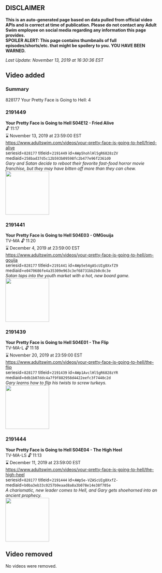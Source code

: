 ## DISCLAIMER
**This is an auto-generated page based on data pulled from official video APIs and is correct at time of publication. Please do not contact any Adult Swim employee on social media regarding any information this page provides.**  
**SPOILER ALERT: This page contains thumbnails of full episodes/shorts/etc. that might be spoilery to you. YOU HAVE BEEN WARNED.**  

_Last Update: November 13, 2019 at 16:30:36 EST_
## Video added
### Summary
828177 Your Pretty Face is Going to Hell: 4  
### 2191449
**Your Pretty Face is Going to Hell S04E12 - Fried Alive**  
 🔓 11:17  
⌛ November 13, 2019 at 23:59:00 EST  
https://www.adultswim.com/videos/your-pretty-face-is-going-to-hell/fried-alive  
seriesid=`828177` titleid=`2191449` id=`AWp5hohlHl5gR6828zZV` mediaid=`258bad37d5c12b593b09598fc2b477e96f2361d0`  
_Gary and Satan decide to reboot their favorite fast-food horror movie franchise, but they may have bitten off more than they can chew._  
<a href="https://i.cdn.turner.com/adultswim/big/image-upload/thumbnails/thumb-2_image-156036482881015.jpg"><img src="https://i.cdn.turner.com/adultswim/big/image-upload/thumbnails/thumb-2_image-156036482881015.jpg" height="144px" /></a>
### 2191441
**Your Pretty Face is Going to Hell S04E03 - OMGouija**  
TV-MA 🔓 11:20  
⌛ December 4, 2019 at 23:59:00 EST  
https://www.adultswim.com/videos/your-pretty-face-is-going-to-hell/om-gouija  
seriesid=`828177` titleid=`2191441` id=`AWp5e54gAScUIg8XxfZ9` mediaid=`e0470686fe4a35309e963c3ef68731bb2b0c0c3e`  
_Satan taps into the youth market with a hot, new board game._  
<a href="https://i.cdn.turner.com/adultswim/big/image-upload/thumbnails/thumb-2_image-155742900812814.jpg"><img src="https://i.cdn.turner.com/adultswim/big/image-upload/thumbnails/thumb-2_image-155742900812814.jpg" height="144px" /></a>
### 2191439
**Your Pretty Face is Going to Hell S04E01 - The Flip**  
TV-MA-L 🔓 11:18  
⌛ November 20, 2019 at 23:59:00 EST  
https://www.adultswim.com/videos/your-pretty-face-is-going-to-hell/the-flip  
seriesid=`828177` titleid=`2191439` id=`AWp1AvclHl5gR6828zYR` mediaid=`0db1b07ddc4a7f9f882958d4422eefc3f7440c2d`  
_Gary learns how to flip his twists to screw turkeys._  
<a href="https://i.cdn.turner.com/adultswim/big/image-upload/thumbnails/thumb-2_image-15568180531328.jpg"><img src="https://i.cdn.turner.com/adultswim/big/image-upload/thumbnails/thumb-2_image-15568180531328.jpg" height="144px" /></a>
### 2191444
**Your Pretty Face is Going to Hell S04E04 - The High Heel**  
TV-MA-LS 🔓 11:13  
⌛ December 11, 2019 at 23:59:00 EST  
https://www.adultswim.com/videos/your-pretty-face-is-going-to-hell/the-high-heel  
seriesid=`828177` titleid=`2191444` id=`AWp5e-VZAScUIg8XxfZ-` mediaid=`b0ba3eb33c0257b9eaad8a8a3b078e14e38f705e`  
_A charismatic, new leader comes to Hell, and Gary gets shoehorned into an ancient prophecy._  
<a href="https://i.cdn.turner.com/adultswim/big/image-upload/thumbnails/thumb-2_image-15574290498536.jpg"><img src="https://i.cdn.turner.com/adultswim/big/image-upload/thumbnails/thumb-2_image-15574290498536.jpg" height="144px" /></a>
## Video removed
No videos were removed.  
